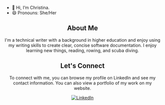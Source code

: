 - 👋 Hi, I’m Christina. 
- 😄 Pronouns: She/Her

<div align="center">
    <h2> About Me</h2>
    <p>I'm a technical writer with a background in higher education and enjoy using my writing skills to create clear, concise software documentation.  I enjoy learning new things, reading, rowing, and scuba diving.</p>
</div>
<div align="center">
    <h2> Let's Connect</h2>
    <p>To connect with me, you can browse my profile on LinkedIn and see my contact information. You can also view a portfolio of my work on my website. </p>
</div>
<div align="center">
    <!-- Replace href with your links -->
    <a href="https://www.linkedin.com/in/christina-prosnak-073845241/"> 
        <img src="https://img.shields.io/badge/LinkedIn-0077B5?style=for-the-badge&logo=linkedin&logoColor=white" alt="LinkedIn"/>
    </a>
</div>



<!---
CSProsnak/CSProsnak is a ✨ special ✨ repository because its `README.md` (this file) appears on your GitHub profile.
You can click the Preview link to take a look at your changes.
--->

